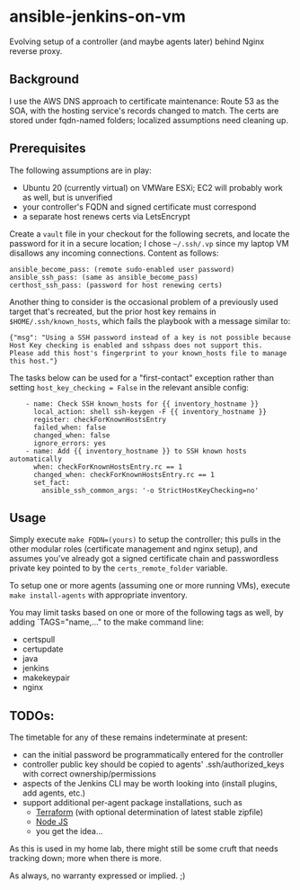 # ansible-jenkins-on-vm
Evolving setup of a controller (and maybe agents later) behind Nginx reverse proxy.

## Background
I use the AWS DNS approach to certificate maintenance: Route 53 as the SOA, with the hosting service's records changed to match. The certs are stored under fqdn-named folders; localized assumptions need cleaning up.

## Prerequisites
The following assumptions are in play:
* Ubuntu 20 (currently virtual) on VMWare ESXi; EC2 will probably work as well, but is unverified
* your controller's FQDN and signed certificate must correspond
*  a separate host renews certs via LetsEncrypt

Create a `vault` file in your checkout for the following secrets, and locate the password for it in a secure location; I chose `~/.ssh/.vp` since my laptop VM disallows any incoming connections. Content as follows:
```
ansible_become_pass: (remote sudo-enabled user password)
ansible_ssh_pass: (same as ansible_become_pass)
certhost_ssh_pass: (password for host renewing certs)
```
Another thing to consider is the occasional problem of a previously used target that's recreated, but the prior host key remains in `$HOME/.ssh/known_hosts`, which fails the playbook with a message similar to:
```
{"msg": "Using a SSH password instead of a key is not possible because Host Key checking is enabled and sshpass does not support this.  Please add this host's fingerprint to your known_hosts file to manage this host."}
```
The tasks below can be used for a "first-contact" exception rather than setting `host_key_checking = False` in the relevant ansible config:
```
    - name: Check SSH known_hosts for {{ inventory_hostname }}
      local_action: shell ssh-keygen -F {{ inventory_hostname }}
      register: checkForKnownHostsEntry
      failed_when: false
      changed_when: false
      ignore_errors: yes
    - name: Add {{ inventory_hostname }} to SSH known hosts automatically
      when: checkForKnownHostsEntry.rc == 1
      changed_when: checkForKnownHostsEntry.rc == 1
      set_fact:
        ansible_ssh_common_args: '-o StrictHostKeyChecking=no'
```

## Usage
Simply execute `make FQDN=(yours)` to setup the controller; this pulls in the other modular roles (certificate management and nginx setup), and assumes you've already got a signed certificate chain and passwordless private key pointed to by the `certs_remote_folder` variable.

To setup one or more agents (assuming one or more running VMs), execute `make install-agents` with appropriate inventory.

You may limit tasks based on one or more of the following tags as well, by adding `TAGS="name,..." to the make command line:
* certspull
* certupdate
* java
* jenkins
* makekeypair
* nginx

## TODOs:
The timetable for any of these remains indeterminate at present:
* can the initial password be programmatically entered for the controller
* controller public key should be copied to agents' .ssh/authorized_keys with correct ownership/permissions
* aspects of the Jenkins CLI may be worth looking into (install plugins, add agents, etc.)
* support additional per-agent package installations, such as
  * [Terraform](https://releases.hashicorp.com/terraform/) (with optional determination of latest stable zipfile)
  * [Node JS](https://github.com/nodesource/distributions/blob/master/README.md#debinstall)
  * you get the idea...

As this is used in my home lab, there might still be some cruft that needs tracking down; more when there is more.

As always, no warranty expressed or implied. ;)
